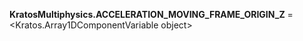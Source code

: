 **KratosMultiphysics.ACCELERATION_MOVING_FRAME_ORIGIN_Z** =
<Kratos.Array1DComponentVariable object>

